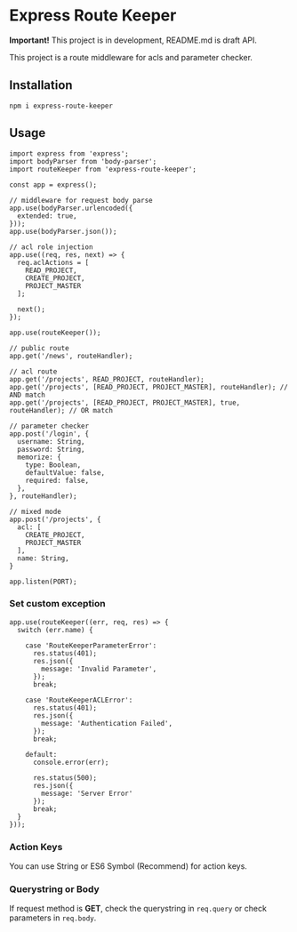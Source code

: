 # Express Route Keeper

__Important!__ This project is in development, README.md is draft API.

This project is a route middleware for acls and parameter checker.

## Installation

```
npm i express-route-keeper
```

## Usage

```
import express from 'express';
import bodyParser from 'body-parser';
import routeKeeper from 'express-route-keeper';

const app = express();

// middleware for request body parse
app.use(bodyParser.urlencoded({
  extended: true,
}));
app.use(bodyParser.json());

// acl role injection
app.use((req, res, next) => {
  req.aclActions = [
    READ_PROJECT,
    CREATE_PROJECT,
    PROJECT_MASTER
  ];
  
  next();
});

app.use(routeKeeper());

// public route
app.get('/news', routeHandler);

// acl route
app.get('/projects', READ_PROJECT, routeHandler);
app.get('/projects', [READ_PROJECT, PROJECT_MASTER], routeHandler); // AND match
app.get('/projects', [READ_PROJECT, PROJECT_MASTER], true, routeHandler); // OR match

// parameter checker
app.post('/login', {
  username: String,
  password: String,
  memorize: {
    type: Boolean,
    defaultValue: false,
    required: false,
  },
}, routeHandler);

// mixed mode
app.post('/projects', {
  acl: [
    CREATE_PROJECT,
    PROJECT_MASTER
  ],
  name: String,
}

app.listen(PORT);
```

### Set custom exception

```
app.use(routeKeeper((err, req, res) => {
  switch (err.name) {
  
    case 'RouteKeeperParameterError':
      res.status(401);
      res.json({
        message: 'Invalid Parameter',
      });
      break;
    
    case 'RouteKeeperACLError':
      res.status(401);
      res.json({
        message: 'Authentication Failed',
      });
      break;
    
    default:
      console.error(err);
      
      res.status(500);
      res.json({
        message: 'Server Error'
      });
      break;
  }
}));
```

### Action Keys

You can use String or ES6 Symbol (Recommend) for action keys.

### Querystring or Body

If request method is __GET__, check the querystring in ```req.query``` or check parameters in ```req.body```.
